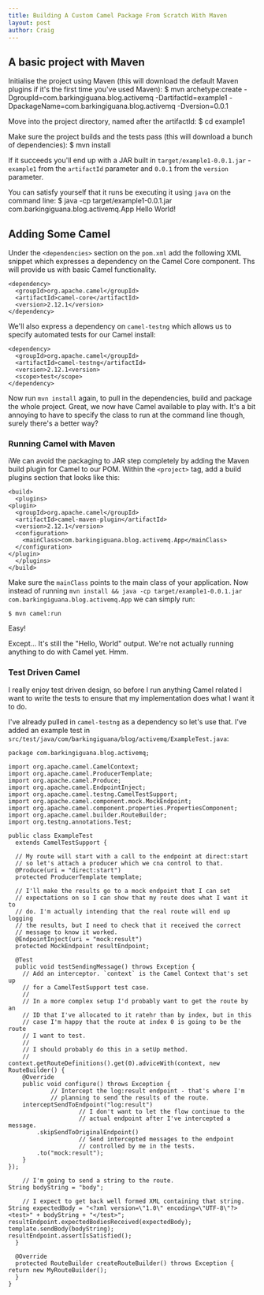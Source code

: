 ```yaml
---
title: Building A Custom Camel Package From Scratch With Maven
layout: post
author: Craig
---
```


## A basic project with Maven

Initialise the project using Maven (this will download the default Maven plugins if it's the first time you've used Maven):
    $ mvn archetype:create -DgroupId=com.barkingiguana.blog.activemq -DartifactId=example1 -DpackageName=com.barkingiguana.blog.activemq -Dversion=0.0.1

Move into the project directory, named after the artifactId:
    $ cd example1

Make sure the project builds and the tests pass (this will download a bunch of dependencies):
    $ mvn install

If it succeeds you'll end up with a JAR built in `target/example1-0.0.1.jar` - `example1` from the `artifactId` parameter and `0.0.1` from the `version` parameter.

You can satisfy yourself that it runs be executing it using `java` on the command line:
    $ java -cp target/example1-0.0.1.jar com.barkingiguana.blog.activemq.App    Hello World!

## Adding Some Camel

Under the `<dependencies>` section on the `pom.xml` add the following XML snippet which expresses a dependency on the Camel Core component. Ths will provide us with basic Camel functionality.

    <dependency>
      <groupId>org.apache.camel</groupId>
      <artifactId>camel-core</artifactId>
      <version>2.12.1</version>
    </dependency>

We'll also express a dependency on `camel-testng` which allows us to specify automated tests for our Camel install:

    <dependency>
      <groupId>org.apache.camel</groupId>
      <artifactId>camel-testng</artifactId>
      <version>2.12.1<version>
      <scope>test</scope>
    </dependency>

Now run `mvn install` again, to pull in the dependencies, build and package the whole project. Great, we now have Camel available to play with. It's a bit annoying to have to specify the class to run at the command line though, surely there's a better way?

### Running Camel with Maven

iWe can avoid the packaging to JAR step completely by adding the Maven build plugin for Camel to our POM. Within the `<project>` tag, add a build plugins section that looks like this:

    <build>
      <plugins>
	<plugin>
	  <groupId>org.apache.camel</groupId>
	  <artifactId>camel-maven-plugin</artifactId>
	  <version>2.12.1</version>
	  <configuration>
	    <mainClass>com.barkingiguana.blog.activemq.App</mainClass>
	  </configuration>
	</plugin>
      </plugins>
    </build>

Make sure the `mainClass` points to the main class of your application. Now instead of running `mvn install && java -cp target/example1-0.0.1.jar com.barkingiguana.blog.activemq.App` we can simply run:

    $ mvn camel:run

Easy!

Except... It's still the "Hello, World" output. We're not actually running anything to do with Camel yet. Hmm.

### Test Driven Camel

I really enjoy test driven design, so before I run anything Camel related I want to write the tests to ensure that my implementation does what I want it to do.

I've already pulled in `camel-testng` as a dependency so let's use that. I've added an example test in `src/test/java/com/barkingiguana/blog/activemq/ExampleTest.java`:

    package com.barkingiguana.blog.activemq;

    import org.apache.camel.CamelContext;
    import org.apache.camel.ProducerTemplate;
    import org.apache.camel.Produce;
    import org.apache.camel.EndpointInject;
    import org.apache.camel.testng.CamelTestSupport;
    import org.apache.camel.component.mock.MockEndpoint;
    import org.apache.camel.component.properties.PropertiesComponent;
    import org.apache.camel.builder.RouteBuilder;
    import org.testng.annotations.Test;

    public class ExampleTest
      extends CamelTestSupport {

      // My route will start with a call to the endpoint at direct:start
      // so let's attach a producer which we cna control to that.
      @Produce(uri = "direct:start")
      protected ProducerTemplate template;

      // I'll make the results go to a mock endpoint that I can set
      // expectations on so I can show that my route does what I want it to
      // do. I'm actually intending that the real route will end up logging
      // the results, but I need to check that it received the correct
      // message to know it worked.
      @EndpointInject(uri = "mock:result")
      protected MockEndpoint resultEndpoint;

      @Test
      public void testSendingMessage() throws Exception {
        // Add an interceptor. `context` is the Camel Context that's set up
        // for a CamelTestSupport test case.
        //
        // In a more complex setup I'd probably want to get the route by an
        // ID that I've allocated to it ratehr than by index, but in this
        // case I'm happy that the route at index 0 is going to be the route
        // I want to test.
        //
        // I should probably do this in a setUp method.
        //
	context.getRouteDefinitions().get(0).adviceWith(context, new RouteBuilder() {
	    @Override
	    public void configure() throws Exception {
                // Intercept the log:result endpoint - that's where I'm
                // planning to send the results of the route.
		interceptSendToEndpoint("log:result")
                        // I don't want to let the flow continue to the
                        // actual endpoint after I've intercepted a message.
			.skipSendToOriginalEndpoint()
                        // Send intercepted messages to the endpoint
                        // controlled by me in the tests.
			.to("mock:result");
	    }
	});

        // I'm going to send a string to the route.
	String bodyString = "body";

        // I expect to get back well formed XML containing that string.
	String expectedBody = "<?xml version=\"1.0\" encoding=\"UTF-8\"?><test>" + bodyString + "</test>";
	resultEndpoint.expectedBodiesReceived(expectedBody);
	template.sendBody(bodyString);
	resultEndpoint.assertIsSatisfied();
      }

      @Override
      protected RouteBuilder createRouteBuilder() throws Exception {
	return new MyRouteBuilder();
      }
    }
